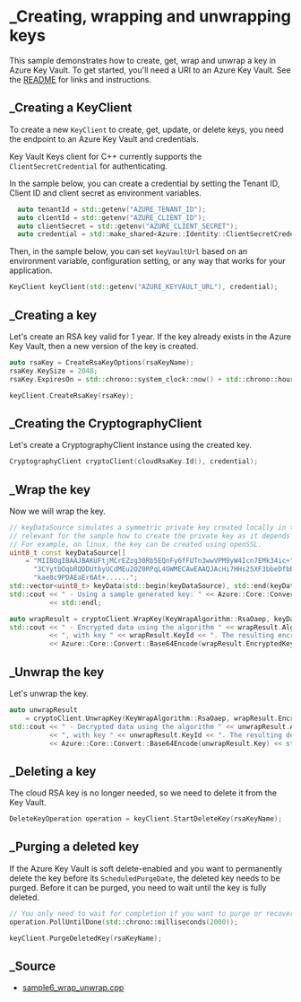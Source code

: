 # _Creating, wrapping and unwrapping keys

This sample demonstrates how to create, get, wrap and unwrap a key in Azure Key Vault.
To get started, you'll need a URI to an Azure Key Vault. See the [README](https://github.com/Azure/azure-sdk-for-cpp/blob/main/sdk/keyvault/azure-security-keyvault-keys/README.md) for links and instructions.

## _Creating a KeyClient

To create a new `KeyClient` to create, get, update, or delete keys, you need the endpoint to an Azure Key Vault and credentials.

Key Vault Keys client for C++ currently supports the `ClientSecretCredential` for authenticating.

In the sample below, you can create a credential by setting the Tenant ID, Client ID and client secret as environment variables.

```cpp Snippet:KeysSample6CreateCredential
  auto tenantId = std::getenv("AZURE_TENANT_ID");
  auto clientId = std::getenv("AZURE_CLIENT_ID");
  auto clientSecret = std::getenv("AZURE_CLIENT_SECRET");
  auto credential = std::make_shared<Azure::Identity::ClientSecretCredential>(tenantId, clientId, clientSecret);
```

Then, in the sample below, you can set `keyVaultUrl` based on an environment variable, configuration setting, or any way that works for your application.

```cpp Snippet:KeysSample6KeyClient
KeyClient keyClient(std::getenv("AZURE_KEYVAULT_URL"), credential);
```

## _Creating a key

Let's create an RSA key valid for 1 year.
If the key already exists in the Azure Key Vault, then a new version of the key is created.

```cpp Snippet:KeysSample6CreateKey
auto rsaKey = CreateRsaKeyOptions(rsaKeyName);
rsaKey.KeySize = 2048;
rsaKey.ExpiresOn = std::chrono::system_clock::now() + std::chrono::hours(24 * 365);

keyClient.CreateRsaKey(rsaKey);
```

## _Creating the CryptographyClient

Let's create a CryptographyClient instance using the created key.

```cpp Snippet:KeysSample6CryptoClient
CryptographyClient cryptoClient(cloudRsaKey.Id(), credential);

```

## _Wrap the key

Now we will wrap the key.
```cpp Snippet:KeysSample6WrapKey
// keyDataSource simulates a symmetric private key created locally in the system. It is not
// relevant for the sample how to create the private key as it depends on the OS.
// For example, on linux, the key can be created using openSSL.
uint8_t const keyDataSource[]
    = "MIIBOgIBAAJBAKUFtjMCrEZzg30Rb5EQnFy6fFUTn3wwVPM9yW4Icn7EMk34ic+"
      "3CYytbOqbRQDDUtbyUCdMEu2OZ0RPqL4GWMECAwEAAQJAcHi7HHs25XF3bbeDfbB/"
      "kae8c9PDAEaEr6At+......";
std::vector<uint8_t> keyData(std::begin(keyDataSource), std::end(keyDataSource));
std::cout << " - Using a sample generated key: " << Azure::Core::Convert::Base64Encode(keyData)
          << std::endl;

auto wrapResult = cryptoClient.WrapKey(KeyWrapAlgorithm::RsaOaep, keyData).Value;
std::cout << " - Encrypted data using the algorithm " << wrapResult.Algorithm.ToString()
          << ", with key " << wrapResult.KeyId << ". The resulting encrypted data is: "
          << Azure::Core::Convert::Base64Encode(wrapResult.EncryptedKey) << std::endl;

```

## _Unwrap the key

Let's unwrap the key.
```cpp Snippet:KeysSample6UnwrapKey
auto unwrapResult
    = cryptoClient.UnwrapKey(KeyWrapAlgorithm::RsaOaep, wrapResult.EncryptedKey).Value;
std::cout << " - Decrypted data using the algorithm " << unwrapResult.Algorithm.ToString()
          << ", with key " << unwrapResult.KeyId << ". The resulting decrypted data is: "
          << Azure::Core::Convert::Base64Encode(unwrapResult.Key) << std::endl;
```

## _Deleting a key

The cloud RSA key is no longer needed, so we need to delete it from the Key Vault.

```cpp Snippet:KeysSample1DeleteKey
DeleteKeyOperation operation = keyClient.StartDeleteKey(rsaKeyName);
```

## _Purging a deleted key

If the Azure Key Vault is soft delete-enabled and you want to permanently delete the key before its `ScheduledPurgeDate`,
the deleted key needs to be purged. Before it can be purged, you need to wait until the key is fully deleted.

```cpp Snippet:KeysSample1PurgeKey
// You only need to wait for completion if you want to purge or recover the key.
operation.PollUntilDone(std::chrono::milliseconds(2000));

keyClient.PurgeDeletedKey(rsaKeyName);
```

## _Source

- [sample6_wrap_unwrap.cpp](https://github.com/Azure/azure-sdk-for-cpp/blob/main/sdk/keyvault/azure-security-keyvault-keys/test/samples/sample6-wrap-unwrap/sample6_wrap_unwrap.cpp)

[defaultazurecredential]: https://github.com/Azure/azure-sdk-for-cpp/blob/main/sdk/identity/azure-identity/README.md
